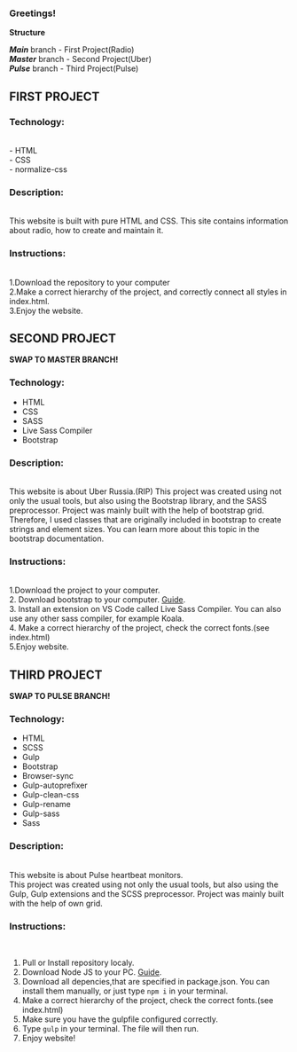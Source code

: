 ### Greetings!

**Structure**<br>


***Main*** branch - First Project(Radio) <br>
***Master*** branch  - Second Project(Uber) <br>
***Pulse*** branch - Third Project(Pulse)<br>

## FIRST PROJECT<br>

### Technology:
<br>
- HTML<br>
- CSS<br>
- normalize-css<br>

### Description:
<br>
This website is built with pure HTML and CSS.
This site contains information about radio, how to create and maintain it.

### Instructions:
<br>
1.Download the repository to your computer<br>
2.Make a correct hierarchy of the project, and correctly connect all styles in index.html.<br>
3.Enjoy the website.

## SECOND PROJECT<br>
**SWAP TO MASTER BRANCH!** <br>


### Technology: <br>

- HTML<br>
- CSS<br>
- SASS<br>
- Live Sass Compiler<br>
- Bootstrap<br>

### Description:
<br>
This website is about Uber Russia.(RIP)
This project was created using not only the usual tools, but also using the Bootstrap library, and the SASS preprocessor. Project was mainly built with the help of bootstrap grid. Therefore, I used classes that are originally included in bootstrap to create strings and element sizes.
You can learn more about this topic in the bootstrap documentation.

### Instructions:
<br>
1.Download the project to your computer.<br>
2. Download bootstrap to your computer. <a href="https://getbootstrap.com/docs/4.0/getting-started/download/" target="_blank">Guide</a>.<br>
3. Install an extension on VS Code called Live Sass Compiler. You can also use any other sass compiler, for example Koala. <br>
4. Make a correct hierarchy of the project, check the correct fonts.(see index.html) <br>
5.Enjoy website.


 ## THIRD PROJECT<br>
 **SWAP TO PULSE BRANCH!** <br>

### Technology:<br>

- HTML<br>
- SCSS<br>
- Gulp<br>
- Bootstrap<br>
- Browser-sync<br>
- Gulp-autoprefixer<br>
- Gulp-clean-css<br>
- Gulp-rename<br>
- Gulp-sass<br>
- Sass

### Description:
<br>
This website is about Pulse heartbeat monitors.<br>
This project was created using not only the usual tools, but also using the Gulp, Gulp extensions and the SCSS preprocessor. Project was mainly built with the help of own grid. 

### Instructions:
<br>

1. Pull or Install repository localy.<br>
2. Download Node JS to your PC. [Guide](https://nodejs.org/en/download/package-manager).<br>
3. Download all depencies,that are specified in package.json. You can install them manually, or just type ```npm i``` in your terminal.<br>
4. Make a correct hierarchy of the project, check the correct fonts.(see index.html) <br>
5. Make sure you have the gulpfile configured correctly.<br>
6. Type ```gulp``` in your terminal. The file will then run.<br>
7. Enjoy website!<br>

